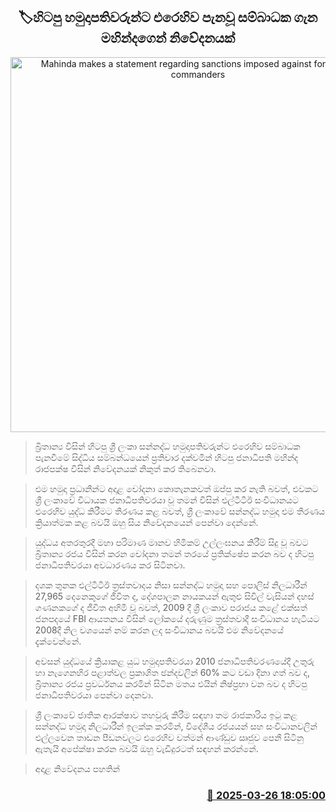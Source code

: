<p align='center'><b><h2 align='center' title='Mahinda makes a statement regarding sanctions imposed against former army commanders'>🏷හිටපු හමුදාපතිවරුන්ට එරෙහිව පැනවූ සම්බාධක ගැන මහින්දගෙන් නිවේදනයක්</h2></b></p>
<p align='center'><img src='https://helakuru.sgp1.cdn.digitaloceanspaces.com/esana/images/lib/mahinda-rajapaksha-new=22[1].jpg' width='600' alt='Mahinda makes a statement regarding sanctions imposed against former army commanders'></p>

> බ්‍රිතාන්‍ය විසින් හිටපු ශ්‍රී ලංකා සන්නද්ධ හමුදාපතිවරුන්ට එරෙහිව සම්බාධක පැනවීමේ සිද්ධිය සම්බන්ධයෙන් ප්‍රතිචාර දක්වමින් හිටපු ජනාධිපති මහින්ද රාජපක්ෂ විසින් නිවේදනයක් නිකුත් කර තිබෙනවා.

> එම හමුදා ප්‍රධානීන්ට අදාළ චෝදනා කොතැනකවත් ඔප්පු කර නැති බවත්, එවකට ශ්‍රී ලංකාවේ විධායක ජනාධිපතිවරයා වූ තමන් විසින් එල්ටීටීඊ සංවිධානයට එරෙහිව යුද්ධ කිරීමට තීරණය කළ බවත්, ශ්‍රී ලංකාවේ සන්නද්ධ හමුදා එම තීරණය ක්‍රියාත්මක කළ බවයි ඔහු සිය නිවේදනයෙන් පෙන්වා දෙන්නේ.

> යුද්ධය අතරතුරදී මහා පරිමාණ මානව හිමිකම් උල්ලංඝනය කිරීම් සිදු වූ බවට බ්‍රිතාන්‍ය රජය විසින් කරන චෝදනා තමන් තරයේ ප්‍රතික්ෂේප කරන බව ද හිටපු ජනාධිපතිවරයා අවධාරණය කර සිටිනවා.

> දශක තුනක එල්ටීටීඊ ත්‍රස්තවාදය නිසා සන්නද්ධ හමුදා සහ පොලිස් නිලධාරීන් 27,965 දෙනෙකුගේ ජීවිත ද, දේශපාලන නායකයන් ඇතුළු සිවිල් වැසියන් දහස් ගණනකගේ ද ජීවිත අහිමි වූ බවත්, 2009 දී ශ්‍රී ලංකාව පරාජය කළේ එක්සත් ජනපදයේ FBI ආයතනය විසින් ලෝකයේ දරුණුම ත්‍රස්තවාදී සංවිධානය හැටියට 2008දී නිල වශයෙන් නම් කරන ලද සංවිධානය බවයි එම නිවේදනයේ දැක්වෙන්නේ.

> අවසන් යුද්ධයේ ක්‍රියාකළ යුධ හමුදාපතිවරයා 2010 ජනාධිපතිවරණයේදී උතුරු හා නැගෙනහිර පළාත්වල ප්‍රකාශිත ඡන්දවලින් 60% කට වඩා දිනා ගත් බව ද, බ්‍රිතාන්‍ය රජය ප්‍රවර්ධනය කරමින් සිටින මතය එයින් නිෂ්ප්‍රභා වන බව ද හිටපු ජනාධිපතිවරයා පෙන්වා දෙනවා.

> ශ්‍රී ලංකාවේ ජාතික ආරක්ෂාව තහවුරු කිරීම සඳහා තම රාජකාරිය ඉටු කළ සන්නද්ධ හමුදා නිලධාරීන් ඉලක්ක කරමින්, විදේශීය රජයයන් සහ සංවිධානවලින් එල්ලවෙන තාඩන පීඩනවලට එරෙහිව වත්මන් ආණ්ඩුව ඍජුව පෙනී සිටිනු ඇතැයි අපේක්ෂා කරන බවයි ඔහු වැඩිදුරටත් සඳහන් කරන්නේ.

> අදාළ නිවේදනය පහතින්



<h3 align='right'><a href='https://www.helakuru.lk/esana/p/108667/'>📅 2025-03-26 18:05:00</a></h3>
